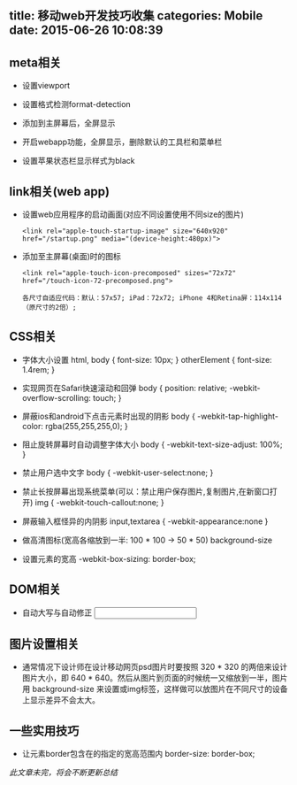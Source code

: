 title: 移动web开发技巧收集
categories: Mobile
date: 2015-06-26 10:08:39
---

## __meta相关__

* 设置viewport
      <meta name="viewport" content="width=device-width,minimum-scale=1.0,maximum-scale=1.0,user-scalable=no">

* 设置格式检测format-detection
      <meta name="format-detection" content="telephone=no,email=no,adress=no">

* 添加到主屏幕后，全屏显示
      <meta name="apple-touch-fullscreen" content="yes">
      <meta name="full-screen" content="yes">

* 开启webapp功能，全屏显示，删除默认的工具栏和菜单栏
      <meta name="apple-mobile-web-app-capable" content="yes">

* 设置苹果状态栏显示样式为black
      <meta name="apple-mobile-web-app-status-bar-style" content="black">

## __link相关(web app)__

* 设置web应用程序的启动画面(对应不同设置使用不同size的图片)
      <link rel="apple-touch-startup-image" size="640x1096" href="/startup5.png" media="(device-height:568px)">

      <link rel="apple-touch-startup-image" size="640x920" href="/startup.png" media="(device-height:480px)">

* 添加至主屏幕(桌面)时的图标
      <link rel="apple-touch-icon-precomposed" sizes="57x57" href="/touch-icon-57-precomposed.png">

      <link rel="apple-touch-icon-precomposed" sizes="72x72" href="/touch-icon-72-precomposed.png">

      各尺寸自适应代码：默认：57x57; iPad：72x72; iPhone 4和Retina屏：114x114（原尺寸的2倍）;

## __CSS相关__

* 字体大小设置
      html, body { font-size: 10px; }
      otherElement { font-size: 1.4rem; }

* 实现网页在Safari快速滚动和回弹
      body {
        position: relative;
        -webkit-overflow-scrolling: touch;
      }

* 屏蔽ios和android下点击元素时出现的阴影
      body { -webkit-tap-highlight-color: rgba(255,255,255,0); }

* 阻止旋转屏幕时自动调整字体大小
      body { -webkit-text-size-adjust: 100%; }

* 禁止用户选中文字
      body { -webkit-user-select:none; }

* 禁止长按屏幕出现系统菜单(可以：禁止用户保存图片,复制图片,在新窗口打开)
      img { -webkit-touch-callout:none; }

* 屏蔽输入框怪异的内阴影
      input,textarea { -webkit-appearance:none }

* 做高清图标(宽高各缩放到一半: 100 * 100 -> 50 * 50)
      background-size

* 设置元素的宽高
      -webkit-box-sizing: border-box;


## __DOM相关__

* 自动大写与自动修正
      <input type="text" autocapitalize="off" autocorrect="off" />

## __图片设置相关__

* 通常情况下设计师在设计移动网页psd图片时要按照 320 * 320 的两倍来设计图片大小，即 640 * 640。然后从图片到页面的时候统一又缩放到一半，图片用 background-size 来设置或img标签，这样做可以放图片在不同尺寸的设备上显示差异不会太大。

## __一些实用技巧__

* 让元素border包含在的指定的宽高范围内
      border-size: border-box;

_此文章未完，将会不断更新总结_
